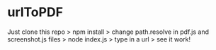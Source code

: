 # urlToPDF
Just clone this repo >
npm install >
change path.resolve in pdf.js and screenshot.js files >
node index.js >
type in a url >
see it work!
